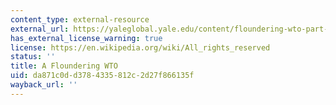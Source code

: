 ```yaml
---
content_type: external-resource
external_url: https://yaleglobal.yale.edu/content/floundering-wto-part-i
has_external_license_warning: true
license: https://en.wikipedia.org/wiki/All_rights_reserved
status: ''
title: A Floundering WTO
uid: da871c0d-d378-4335-812c-2d27f866135f
wayback_url: ''
---
```

